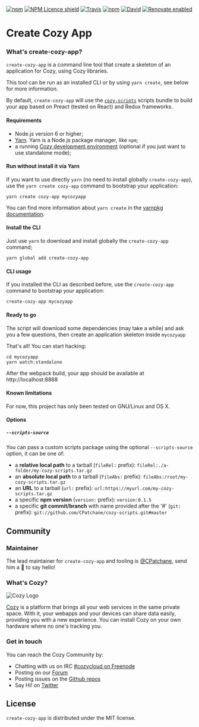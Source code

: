 [![npm](https://img.shields.io/npm/v/create-cozy-app.svg)](https://www.npmjs.com/package/create-cozy-app)
[![NPM Licence shield](https://img.shields.io/npm/l/create-cozy-app.svg)](https://github.com/CPatchane/create-cozy-app/blob/master/packages/create-cozy-app/LICENSE)
[![Travis](https://img.shields.io/travis/CPatchane/create-cozy-app.svg)]()
[![npm](https://img.shields.io/npm/dm/create-cozy-app.svg)]()
[![David](https://david-dm.org/CPatchane/create-cozy-app.svg)](https://david-dm.org/CPatchane/create-cozy-app)
[![Renovate enabled](https://img.shields.io/badge/renovate-enabled-brightgreen.svg)](https://renovateapp.com/)


# Create Cozy App

### What's create-cozy-app?

`create-cozy-app` is a command line tool that create a skeleton of an application for Cozy, using Cozy libraries.

This tool can be run as an installed CLI or by using `yarn create`, see below for more information.

By default, `create-cozy-app` will use the [`cozy-scripts`](https://github.com/CPatchane/create-cozy-app/tree/master/packages/cozy-scripts) scripts bundle to build your app based on Preact (tested on React) and Redux frameworks.

#### Requirements

 - Node.js version 6 or higher;
 - [Yarn](https://yarnpkg.com). Yarn is a Node.js package manager, like `npm`;
 - a running [Cozy development environment](https://docs.cozy.io/en/dev/app/#install-the-development-environment) (optional if you just want to use standalone mode);


#### Run without install it via Yarn

If you want to use directly `yarn` (no need to install globally `create-cozy-app`), use the `yarn create cozy-app` command to bootstrap your application:

```
yarn create cozy-app mycozyapp
```

You can find more information about `yarn create` in the [yarnpkg documentation](https://yarnpkg.com/lang/en/docs/cli/create/).

#### Install the CLI

Just use `yarn` to download and install globally the `create-cozy-app` command;

```
yarn global add create-cozy-app
```

#### CLI usage

If you installed the CLI as described before, use the `create-cozy-app` command to bootstrap your application:

```
create-cozy-app mycozyapp
```

#### Ready to go

The script will download some dependencies (may take a while) and ask you a few questions, then create an application skeleton inside `mycozyapp`

That's all! You can start hacking:

```
cd mycozyapp
yarn watch:standalone
```

After the webpack build, your app should be available at http://localhost:8888


#### Known limitations

For now, this project has only been tested on GNU/Linux and OS X.

#### Options

##### `--scripts-source`

You can pass a custom scripts package using the optional `--scripts-source` option, it can be one of:

- a __relative local path__ to a tarball (`fileRel:` prefix): `fileRel:./a-folder/my-cozy-scripts.tar.gz`
- an __absolute local path__ to a tarball (`fileAbs:` prefix): `fileAbs:/root/my-cozy-scripts.tar.gz`
- an __URL__ to a tarball (`url:` prefix): `url:https://myurl.com/my-cozy-scripts.tar.gz`
- a specific __npm version__ (`version:` prefix): `version:0.1.5`
- a specific __git commit/branch__ with name provided after the '#' (`git:` prefix): `git://github.com/CPatchane/cozy-scripts.git#master`

## Community

### Maintainer

The lead maintainer for `create-cozy-app` and tooling is [@CPatchane](https://github.com/CPatchane), send him a :beers: to say hello!

### What's Cozy?

![Cozy Logo](https://cdn.rawgit.com/cozy/cozy-guidelines/master/templates/cozy_logo_small.svg)

[Cozy] is a platform that brings all your web services in the same private space.  With it, your webapps and your devices can share data easily, providing you with a new experience. You can install Cozy on your own hardware where no one's tracking you.

### Get in touch

You can reach the Cozy Community by:

- Chatting with us on IRC [#cozycloud on Freenode][freenode]
- Posting on our [Forum][forum]
- Posting issues on the [Github repos][github]
- Say Hi! on [Twitter][twitter]


## License

`create-cozy-app` is distributed under the MIT license.


[cozy]: https://cozy.io "Cozy Cloud"
[freenode]: http://webchat.freenode.net/?randomnick=1&channels=%23cozycloud&uio=d4
[forum]: https://forum.cozy.io/
[github]: https://github.com/cozy/
[twitter]: https://twitter.com/cozycloud

